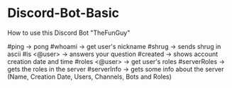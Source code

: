 # Discord-Bot-Basic
How to use this Discord Bot "TheFunGuy"

#ping -> pong
#whoami -> get user's nickname
#shrug -> sends shrug in ascii
#is <@user> <message> -> answers your question
#created -> shows account creation date and time
#roles <@user> -> get user's roles
#serverRoles -> gets the roles in the server
#serverInfo -> gets some info about the server (Name, Creation Date, Users, Channels, Bots and Roles)
